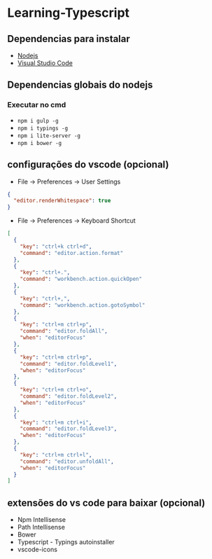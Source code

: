# Learning-Typescript

## Dependencias para instalar
* [Nodejs](https://nodejs.org/en/)
* [Visual Studio Code](https://code.visualstudio.com/)

## Dependencias globais do nodejs

### Executar no cmd

* ``` npm i gulp -g ```
* ``` npm i typings -g ```
* ``` npm i lite-server -g ```
* ``` npm i bower -g ```

## configurações do vscode (opcional)
* File -> Preferences -> User Settings
```json
{
  "editor.renderWhitespace": true
}
```
* File -> Preferences -> Keyboard Shortcut
```json
[
  {
    "key": "ctrl+k ctrl+d",
    "command": "editor.action.format"
  },
  {
    "key": "ctrl+.",
    "command": "workbench.action.quickOpen"
  },
  {
    "key": "ctrl+,",
    "command": "workbench.action.gotoSymbol"
  },
  {
    "key": "ctrl+m ctrl+p",
    "command": "editor.foldAll",
    "when": "editorFocus"
  },
  {
    "key": "ctrl+m ctrl+p",
    "command": "editor.foldLevel1",
    "when": "editorFocus"
  },
  {
    "key": "ctrl+m ctrl+o",
    "command": "editor.foldLevel2",
    "when": "editorFocus"
  },
  {
    "key": "ctrl+m ctrl+i",
    "command": "editor.foldLevel3",
    "when": "editorFocus"
  },
  {
    "key": "ctrl+m ctrl+l",
    "command": "editor.unfoldAll",
    "when": "editorFocus"
  }
]
```

## extensões do vs code para baixar (opcional)
* Npm Intellisense
* Path Intellisense
* Bower
* Typescript - Typings autoinstaller
* vscode-icons